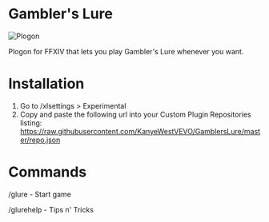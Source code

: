 # Gambler's Lure

![Plogon](https://i.imgur.com/2O6dLbW.png)

Plogon for FFXIV that lets you play Gambler's Lure whenever you want.

# Installation

1) Go to /xlsettings > Experimental
2) Copy and paste the following url into your Custom Plugin Repositories listing: https://raw.githubusercontent.com/KanyeWestVEVO/GamblersLure/master/repo.json

# Commands

/glure - Start game

/glurehelp - Tips n' Tricks
